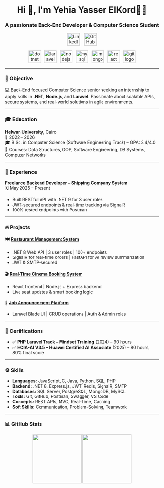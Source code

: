 <h1 align="center">Hi 👋, I'm Yehia Yasser ElKord🧑‍💻</h1>
<h3 align="center">A passionate Back-End Developer & Computer Science Student</h3>

<p align="center">
  <a href="https://linkedin.com/in/yehia-elkordy" target="_blank">
    <img src="https://cdn-icons-png.flaticon.com/512/174/174857.png" width="40" alt="LinkedIn logo" />
  </a>
  &nbsp;&nbsp;
  <a href="https://github.com/KoOrdy" target="_blank">
    <img src="https://cdn-icons-png.flaticon.com/512/25/25231.png" width="40" alt="GitHub logo" />
  </a>
</p>

<p align="center">
  <img src="https://cdn.jsdelivr.net/gh/devicons/devicon/icons/dotnetcore/dotnetcore-original.svg" width="40" alt="dotnet logo" />
  &nbsp;
  <img src="https://cdn.jsdelivr.net/gh/devicons/devicon/icons/laravel/laravel-plain.svg" width="40" alt="laravel logo" />
  &nbsp;
  <img src="https://cdn.jsdelivr.net/gh/devicons/devicon/icons/nodejs/nodejs-original.svg" width="40" alt="nodejs logo" />
  &nbsp;
  <img src="https://cdn.jsdelivr.net/gh/devicons/devicon/icons/mysql/mysql-original.svg" width="40" alt="mysql logo" />
  &nbsp;
  <img src="https://cdn.jsdelivr.net/gh/devicons/devicon/icons/mongodb/mongodb-original.svg" width="40" alt="mongodb logo" />
  &nbsp;
  <img src="https://cdn.jsdelivr.net/gh/devicons/devicon/icons/react/react-original.svg" width="40" alt="react logo" />
  &nbsp;
  <img src="https://cdn.jsdelivr.net/gh/devicons/devicon/icons/git/git-original.svg" width="40" alt="git logo" />
</p>

---

### 🎯 Objective
💻 Back-End focused Computer Science senior seeking an internship to apply skills in **.NET**, **Node.js**, and **Laravel**. Passionate about scalable APIs, secure systems, and real-world solutions in agile environments.

---

### 🎓 Education

**Helwan University**, Cairo  
📅 2022 – 2026  
🎓 B.Sc. in Computer Science (Software Engineering Track) – GPA: 3.4/4.0  
📘 Courses: Data Structures, OOP, Software Engineering, DB Systems, Computer Networks

---

### 💼 Experience

**Freelance Backend Developer – Shipping Company System**  
🗓️ May 2025 – Present  
- Built RESTful API with .NET 9 for 3 user roles  
- JWT-secured endpoints & real-time tracking via SignalR  
- 100% tested endpoints with Postman

---

### 🔥 Projects

#### 🍽️ [Restaurant Management System](https://github.com/KoOrdy/Restaurant-Management-System)
- .NET 8 Web API | 3 user roles | 100+ endpoints  
- SignalR for real-time orders | FastAPI for AI review summarization  
- JWT & SMTP-secured

#### 🎬 [Real-Time Cinema Booking System](https://github.com/KoOrdy/Real-Time-Cinema)
- React frontend | Node.js + Express backend  
- Live seat updates & smart booking logic

#### 📢 [Job Announcement Platform](https://github.com/KoOrdy/final_php)
- Laravel Blade UI | CRUD operations | Auth & Admin roles

---

### 📜 Certifications

- ✅ **PHP Laravel Track – Mindset Training** (2024) – 90 hours  
- ✅ **HCIA-AI V3.5 – Huawei Certified AI Associate** (2025) – 80 hours, 80% final score

---

### ⚙️ Skills

- **Languages:** JavaScript, C, Java, Python, SQL, PHP  
- **Backend:** .NET 8, Express.js, JWT, Redis, SignalR, SMTP  
- **Databases:** SQL Server, PostgreSQL, MongoDB, MySQL  
- **Tools:** Git, GitHub, Postman, Swagger, VS Code  
- **Concepts:** REST APIs, MVC, Real-Time, Caching  
- **Soft Skills:** Communication, Problem-Solving, Teamwork

---

### 📊 GitHub Stats

<p align="center">
  <img src="https://github-readme-stats.vercel.app/api?username=KoOrdy&show_icons=true&theme=tokyonight" height="160"/>
  <img src="https://github-readme-stats.vercel.app/api/top-langs/?username=KoOrdy&layout=compact&theme=tokyonight" height="160"/>
</p>
